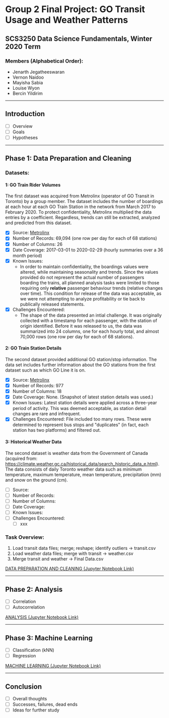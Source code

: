 # Group 2 Final Project: GO Transit Usage and Weather Patterns
## SCS3250 Data Science Fundamentals, Winter 2020 Term

### Members (Alphabetical Order): 
* Jenarth Jegatheeswaran
* Vernon Naidoo
* Mayisha Sabia
* Louise Wyon
* Bercin Yildirim
---
## Introduction

- [ ]   Overview
- [ ]   Goals
- [ ]   Hypotheses
---
## Phase 1: Data Preparation and Cleaning

### Datasets:

#### 1: GO Train Rider Volumes

The first dataset was acquired from Metrolinx (operator of GO Transit in Toronto) by a group member. The dataset includes the number of boardings at each hour at each GO Train Station in the network from March 2017 to February 2020. To protect confidentiality, Metrolinx multiplied the data entries by a coefficient. Regardless, trends can still be extracted, analyzed and predicted from this dataset.
- [x] Source: [Metrolinx](http://www.metrolinx.com/en/)
- [x] Number of Records: 69,094 (one row per day for each of 68 stations)
- [x] Number of Columns: 26
- [x] Date Coverage: 2017-03-01 to 2020-02-29 (hourly summaries over a 36 month period)
- [x] Known Issues: 
    * In order to maintain confidentiality, the boardings values were altered, while maintaining seasonality and trends.  Since the values provided do not represent the actual number of passengers boarding the trains, all planned analysis tasks were limited to those requiring only **relative** passenger behaviour trends (relative changes over time).  This condition for release of the data was acceptable, as we were not attempting to analyze profitability or tie back to publically released statements.
- [x] Challenges Encountered:
    * The shape of the data presented an intial challenge.  It was originally collected with a timestamp for each passenger, with the station of origin identified.  Before it was released to us, the data was summarized into 24 columns, one for each hourly total, and almost 70,000 rows (one row per day for each of 68 stations).

#### 2: GO Train Station Details

The second dataset provided additional GO station/stop information. The data set includes further information about the GO stations from the first dataset such as which GO Line it is on.
- [x] Source: [Metrolinx](http://www.metrolinx.com/en/)
- [x] Number of Records: 977
- [x] Number of Columns: 18
- [x] Date Coverage: None. (Snapshot of latest station details was used.)
- [x] Known Issues: Latest station details were applied across a three-year period of activity.  This was deemed acceptable, as station detail changes are rare and infrequent.
- [x] Challenges Encountered: File included too many rows.  These were determined to represent bus stops and "duplicates" (in fact, each station has two platforms) and filtered out.

#### 3: Historical Weather Data

The second dataset is weather data from the Government of Canada (acquired from: https://climate.weather.gc.ca/historical_data/search_historic_data_e.html). The data consists of daily Toronto weather data such as minimum temperature, maximum temperature, mean temperature, precipitation (mm) and snow on the ground (cm).
- [ ] Source:
- [ ] Number of Records:
- [ ] Number of Columns:
- [ ] Date Coverage:
- [ ] Known Issues:
- [ ] Challenges Encountered:
    - [ ] xxx

### Task Overview:
1. Load transit data files; merge; reshape; identify outliers -> transit.csv
2. Load weather data files; merge with transit -> weather.csv
3. Merge transit and weather -> Final Data.csv

[DATA PREPARATION AND CLEANING (Jupyter Notebook Link)](https://github.com/Jenarth/SCS3250-Group-2-Final-Project/blob/master/1_Preparation_and_Cleaning.ipynb)

---
## Phase 2: Analysis

- [ ] Correlation
- [ ] Autocorrelation

[ANALYSIS (Jupyter Notebook Link)](https://github.com/Jenarth/SCS3250-Group-2-Final-Project/blob/master/2_Analysis.ipynb)

---
## Phase 3: Machine Learning

- [ ] Classification (kNN)
- [ ] Regression

[MACHINE LEARNING (Jupyter Notebook Link)](https://github.com/Jenarth/SCS3250-Group-2-Final-Project/blob/master/3_Machine_Learning.ipynb)

---
## Conclusion

- [ ] Overall thoughts
- [ ] Successes, failures, dead ends
- [ ] Ideas for further study
